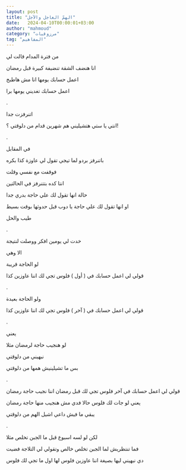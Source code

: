 ```yaml
---
layout: post
title: "الهمّ العاجل والآجل"
date:   2024-04-10T00:00:01+03:00
author: "mahmoud"
category: "مرزوقيات"
tag: "المفاهيم"
---
```



من فترة المدام قالت لي

انا هنضف الشقة تنضيفة كبيرة قبل رمضان

اعمل حسابك يومها انا مش هاطبخ

اعمل حسابك تغديني يومها برا

.

اتنرفزت جدا

انتي يا ستي هتشيليني هم شهرين قدام من دلوقتي ؟!

.

في المقابل

باتنرفز بردو لما تيجي تقول لي عاوزة كذا بكره

فوقفت مع نفسي وقلت

انتا كده بتتنرفز في الحالتين

حالة انها تقول لك علي حاجة بدري جدا

او انها تقول لك علي حاجة يا دوب قبل حدوثها بوقت
بسيط

طيب والحل

.

خدت لي يومين افكر ووصلت لنتيجة

الا وهي

لو الحاجة قريبة

قولي لي اعمل حسابك في ( أول ) فلوس تجي لك اننا عاوزين
كذا

.

ولو الحاجة بعيدة

قولي لي اعمل حسابك في ( آخر ) فلوس تجي لك اننا عاوزين
كذا

.

يعني

لو هنجيب حاجة لرمضان مثلا

نبهيني من دلوقتي

بس ما تشيلينيش همها من دلوقتي

.

قولي لي اعمل حسابك في آخر فلوس تجي لك قبل رمضان اننا
نجيب حاجة رمضان

يعني لو جات لك فلوس حالا فدي مش هنجيب منها حاجة
رمضان

يبقي ما فيش داعي اشيل الهم من دلوقتي

.

لكن لو لسه اسبوع قبل ما الجبن تخلص مثلا

فما تنتظريش لما الجبن تخلص خالص وتقولي لي التلاجة
فضيت

دي نبهيني ليها بصيغة اننا عاوزين فلوس لها اول ما تجي لك
فلوس
